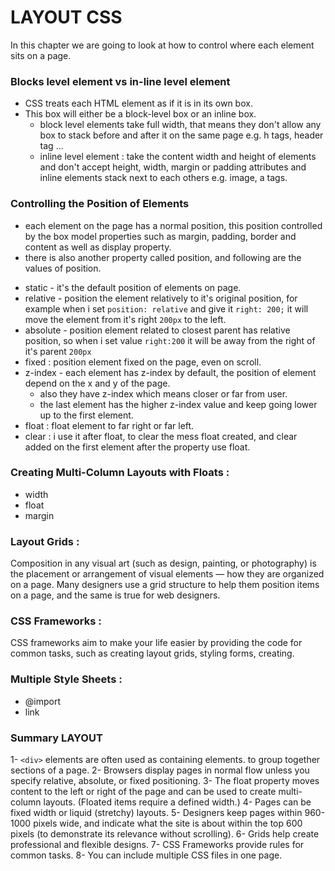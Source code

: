 # LAYOUT CSS
In this chapter we are going to look at how to control where each element sits
on a page.
### Blocks level element vs in-line level element
 * CSS treats each HTML element as if it is in its own box.
 * This box will either be a block-level box or an inline box.
    * block level elements take full width, that means they don't allow any box to stack before and after it on the same page e.g. h tags, header tag ...
    * inline level element : take the content width and height of elements and don't accept height, width, margin or padding attributes and inline elements stack next to each others e.g. image, a tags.

### Controlling the Position of Elements
  * each element on the page has a normal position, this position controlled by the box model properties such as margin, padding, border and content as well as display property.
  *  there is also another property called position, and following are the values of position.
- static - it's the default position of elements on page. 
- relative - position the element relatively to it's original position, for example when i set  `position: relative` and give it `right: 200;` it will move the element from it's right `200px` to the left. 
- absolute - position element related to closest parent has relative position, so when i set value `right:200` it will be away from the right of it's parent `200px`
- fixed : position element fixed on the page, even on scroll.
- z-index - each element has z-index by default, the position of element depend on the x and y of the page.
   * also they have z-index which means closer or far from user.
   * the last element has the higher z-index value and keep going lower up to the first element. 
- float : float element to far right or far left.
- clear : i use it after float, to clear the mess float created, and clear added on the first element after the property use float.
### Creating Multi-Column Layouts with Floats :
- width
- float
- margin

### Layout Grids :
Composition in any visual art (such as design, painting, or photography) is the placement or arrangement of visual elements — how they are
organized on a page. Many designers use a grid structure to help them position items on a page, and the same is true for web designers.
### CSS Frameworks :
CSS frameworks aim to make your life easier by providing the code for common tasks, such as creating layout grids, styling forms, creating.
### Multiple Style Sheets :
- @import
- link
### Summary LAYOUT
1- `<div>` elements are often used as containing elements.
to group together sections of a page.
2- Browsers display pages in normal flow unless you specify relative, absolute, or fixed positioning.
3- The float property moves content to the left or right
of the page and can be used to create multi-column layouts. (Floated items require a defined width.)
4- Pages can be fixed width or liquid (stretchy) layouts.
5- Designers keep pages within 960-1000 pixels wide,  and indicate what the site is about within the top 600 pixels (to demonstrate its relevance without scrolling).
6- Grids help create professional and flexible designs.
7- CSS Frameworks provide rules for common tasks.
8- You can include multiple CSS files in one page.